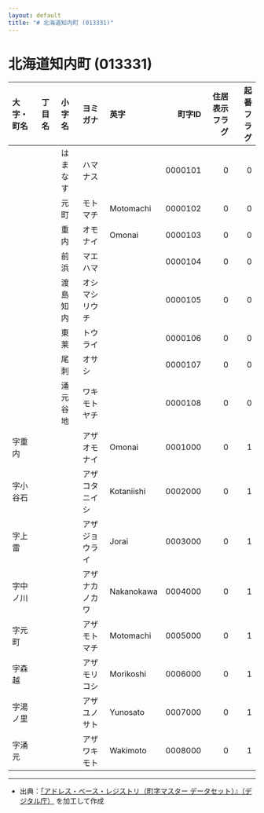 ```yaml
---
layout: default
title: "# 北海道知内町 (013331)"
---
```


# 北海道知内町 (013331)

| 大字・町名 | 丁目名 | 小字名 | ヨミガナ | 英字 | 町字ID | 住居表示フラグ | 起番フラグ |
|:--------|:------|:------|:-----------------|:---------------------|--------:|----------:|--------:|
|  |  | はまなす | ハマナス |  | 0000101 | 0 | 0 |
|  |  | 元町 | モトマチ | Motomachi | 0000102 | 0 | 0 |
|  |  | 重内 | オモナイ | Omonai | 0000103 | 0 | 0 |
|  |  | 前浜 | マエハマ |  | 0000104 | 0 | 0 |
|  |  | 渡島知内 | オシマシリウチ |  | 0000105 | 0 | 0 |
|  |  | 東莱 | トウライ |  | 0000106 | 0 | 0 |
|  |  | 尾刺 | オサシ |  | 0000107 | 0 | 0 |
|  |  | 涌元谷地 | ワキモトヤチ |  | 0000108 | 0 | 0 |
| 字重内 |  |  | アザオモナイ | Omonai | 0001000 | 0 | 1 |
| 字小谷石 |  |  | アザコタニイシ | Kotaniishi | 0002000 | 0 | 1 |
| 字上雷 |  |  | アザジョウライ | Jorai | 0003000 | 0 | 1 |
| 字中ノ川 |  |  | アザナカノカワ | Nakanokawa | 0004000 | 0 | 1 |
| 字元町 |  |  | アザモトマチ | Motomachi | 0005000 | 0 | 1 |
| 字森越 |  |  | アザモリコシ | Morikoshi | 0006000 | 0 | 1 |
| 字湯ノ里 |  |  | アザユノサト | Yunosato | 0007000 | 0 | 1 |
| 字涌元 |  |  | アザワキモト | Wakimoto | 0008000 | 0 | 1 |

---

- 出典：[「アドレス・ベース・レジストリ（町字マスター データセット）』（デジタル庁）](https://www.digital.go.jp/policies/base_registry_address/) を加工して作成